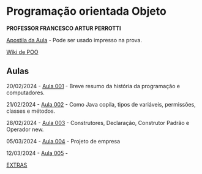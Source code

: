 <!-- https://docs.github.com/pt/contributing/writing-for-github-docs/using-markdown-and-liquid-in-github-docs -->


# Programação orientada Objeto

**PROFESSOR FRANCESCO ARTUR PERROTTI**

[Apostila da Aula](ApostilaPOO.pdf) - Pode ser usado impresso na prova.

[Wiki de POO](https://pooperrotti.fandom.com/pt-br/)

## Aulas

20/02/2024 - [Aula 001](Aula001/README.md) - Breve resumo da história da programação e computadores.

21/02/2024 - [Aula 002](Aula002/README.md) - Como Java copila, tipos de variáveis, permissões, classes e métodos.

28/02/2024 - [Aula 003](Aula003/README.md) - Construtores, Declaração, Construtor Padrão e Operador new.

05/03/2024 - [Aula 004](Aula004/README.md) - Projeto de empresa

12/03/2024 - [Aula 005](Aula005/README.md) -

[EXTRAS](extras/README.md)

